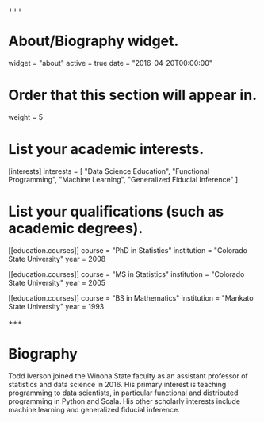 +++
# About/Biography widget.
widget = "about"
active = true
date = "2016-04-20T00:00:00"

# Order that this section will appear in.
weight = 5

# List your academic interests.
[interests]
  interests = [
    "Data Science Education",
    "Functional Programming",
    "Machine Learning",
    "Generalized Fiducial Inference"
  ]

# List your qualifications (such as academic degrees).
[[education.courses]]
  course = "PhD in Statistics"
  institution = "Colorado State University"
  year = 2008

[[education.courses]]
  course = "MS in Statistics"
  institution = "Colorado State University"
  year = 2005

[[education.courses]]
  course = "BS in Mathematics"
  institution = "Mankato State University"
  year = 1993
 
+++

# Biography

Todd Iverson joined the Winona State faculty as an assistant professor of
statistics and data science in 2016.  His primary interest is teaching
programming to data scientists, in particular functional and distributed
programming in Python and Scala.  His other scholarly interests include machine
learning and generalized fiducial inference.
